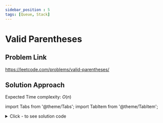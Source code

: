 ```yaml
---
sidebar_position : 5
tags: [Queue, Stack]
---
```


# Valid Parentheses

## Problem Link
https://leetcode.com/problems/valid-parentheses/

## Solution Approach
Expected Time complexity: $O(n)$

import Tabs from '@theme/Tabs';
import TabItem from '@theme/TabItem';

<details><summary>Click - to see solution code</summary>

<Tabs>
<TabItem value="cpp" label="C++">

```cpp
class Solution {
   public:
    bool isValid(string s) {
        stack<char> st;
        for (int i = 0; i < s.length(); i++) {
            if (s[i] == '(' || s[i] == '[' || s[i] == '{')
                st.push(s[i]);
            else {
                if (s[i] == '}' && st.size() && st.top() == '{') {
                    st.pop();
                } else if (s[i] == ']' && st.size() && st.top() == '[') {
                    st.pop();
                } else if (s[i] == ')' && st.size() && st.top() == '(') {
                    st.pop();
                } else {
                    return false;
                }
            }
        }
        if (st.size()) return false;
        return true;
    }
};
```
</TabItem>
</Tabs>

</details>
